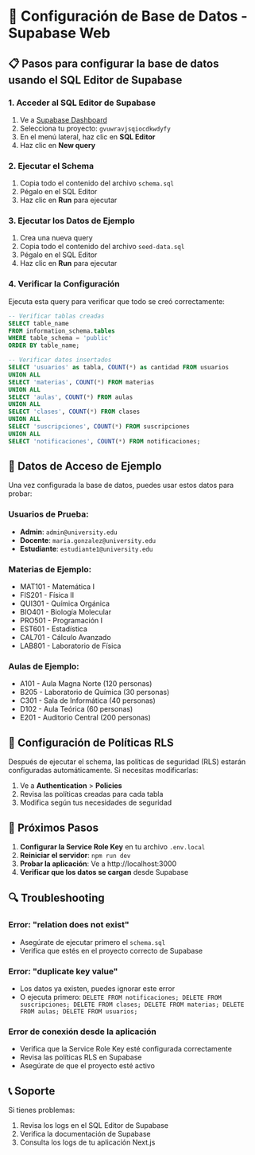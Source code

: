 # 🏫 Configuración de Base de Datos - Supabase Web

## 📋 Pasos para configurar la base de datos usando el SQL Editor de Supabase

### 1. Acceder al SQL Editor de Supabase

1. Ve a [Supabase Dashboard](https://supabase.com/dashboard)
2. Selecciona tu proyecto: `gvuwravjsqiocdkwdyfy`
3. En el menú lateral, haz clic en **SQL Editor**
4. Haz clic en **New query**

### 2. Ejecutar el Schema

1. Copia todo el contenido del archivo `schema.sql`
2. Pégalo en el SQL Editor
3. Haz clic en **Run** para ejecutar

### 3. Ejecutar los Datos de Ejemplo

1. Crea una nueva query
2. Copia todo el contenido del archivo `seed-data.sql`
3. Pégalo en el SQL Editor
4. Haz clic en **Run** para ejecutar

### 4. Verificar la Configuración

Ejecuta esta query para verificar que todo se creó correctamente:

```sql
-- Verificar tablas creadas
SELECT table_name 
FROM information_schema.tables 
WHERE table_schema = 'public' 
ORDER BY table_name;

-- Verificar datos insertados
SELECT 'usuarios' as tabla, COUNT(*) as cantidad FROM usuarios
UNION ALL
SELECT 'materias', COUNT(*) FROM materias
UNION ALL
SELECT 'aulas', COUNT(*) FROM aulas
UNION ALL
SELECT 'clases', COUNT(*) FROM clases
UNION ALL
SELECT 'suscripciones', COUNT(*) FROM suscripciones
UNION ALL
SELECT 'notificaciones', COUNT(*) FROM notificaciones;
```

## 🎯 Datos de Acceso de Ejemplo

Una vez configurada la base de datos, puedes usar estos datos para probar:

### Usuarios de Prueba:
- **Admin**: `admin@university.edu`
- **Docente**: `maria.gonzalez@university.edu`
- **Estudiante**: `estudiante1@university.edu`

### Materias de Ejemplo:
- MAT101 - Matemática I
- FIS201 - Física II
- QUI301 - Química Orgánica
- BIO401 - Biología Molecular
- PRO501 - Programación I
- EST601 - Estadística
- CAL701 - Cálculo Avanzado
- LAB801 - Laboratorio de Física

### Aulas de Ejemplo:
- A101 - Aula Magna Norte (120 personas)
- B205 - Laboratorio de Química (30 personas)
- C301 - Sala de Informática (40 personas)
- D102 - Aula Teórica (60 personas)
- E201 - Auditorio Central (200 personas)

## 🔧 Configuración de Políticas RLS

Después de ejecutar el schema, las políticas de seguridad (RLS) estarán configuradas automáticamente. Si necesitas modificarlas:

1. Ve a **Authentication** > **Policies**
2. Revisa las políticas creadas para cada tabla
3. Modifica según tus necesidades de seguridad

## 🚀 Próximos Pasos

1. **Configurar la Service Role Key** en tu archivo `.env.local`
2. **Reiniciar el servidor**: `npm run dev`
3. **Probar la aplicación**: Ve a http://localhost:3000
4. **Verificar que los datos se cargan** desde Supabase

## 🔍 Troubleshooting

### Error: "relation does not exist"
- Asegúrate de ejecutar primero el `schema.sql`
- Verifica que estés en el proyecto correcto de Supabase

### Error: "duplicate key value"
- Los datos ya existen, puedes ignorar este error
- O ejecuta primero: `DELETE FROM notificaciones; DELETE FROM suscripciones; DELETE FROM clases; DELETE FROM materias; DELETE FROM aulas; DELETE FROM usuarios;`

### Error de conexión desde la aplicación
- Verifica que la Service Role Key esté configurada correctamente
- Revisa las políticas RLS en Supabase
- Asegúrate de que el proyecto esté activo

## 📞 Soporte

Si tienes problemas:
1. Revisa los logs en el SQL Editor de Supabase
2. Verifica la documentación de Supabase
3. Consulta los logs de tu aplicación Next.js 